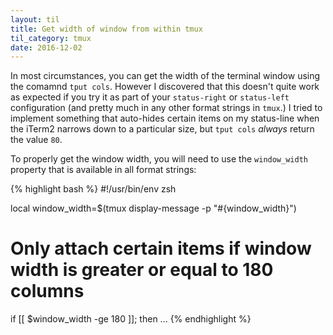 ```yaml
---
layout: til
title: Get width of window from within tmux
til_category: tmux
date: 2016-12-02
---
```


In most circumstances, you can get the width of the terminal window using the
comamnd `tput cols`. However I discovered that this doesn't quite work as
expected if you try it as part of your `status-right` or `status-left`
configuration (and pretty much in any other format strings in `tmux`.) I tried
to implement something that auto-hides certain items on my status-line when the
iTerm2 narrows down to a particular size, but `tput cols`
_always_ return the value `80`.

To properly get the window width, you will need to use the `window_width`
property that is available in all format strings:

{% highlight bash %}
#!/usr/bin/env zsh

local window_width=$(tmux display-message -p "#{window_width}")

# Only attach certain items if window width is greater or equal to 180 columns
if [[ $window_width -ge 180 ]]; then
 ...
{% endhighlight %}

